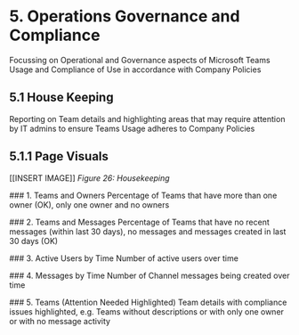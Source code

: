 # 5. Operations Governance and Compliance
Focussing on Operational and Governance aspects of Microsoft Teams Usage and Compliance of Use in accordance with Company Policies

## 5.1 House Keeping
Reporting on Team details and highlighting areas that may require attention by IT admins to ensure Teams Usage adheres to Company Policies

## 5.1.1 Page Visuals

[[INSERT IMAGE]] *Figure 26: Housekeeping*

### 1.	Teams and Owners
Percentage of Teams that have more than one owner (OK), only one owner and no owners

### 2.	Teams and Messages
Percentage of Teams that have no recent messages (within last 30 days), no messages and messages created in last 30 days (OK) 

### 3.	Active Users by Time
Number of active users over time

### 4.	Messages by Time
Number of Channel messages being created over time

### 5.	Teams (Attention Needed Highlighted)
Team details with compliance issues highlighted, e.g. Teams without descriptions or with only one owner or with no message activity
